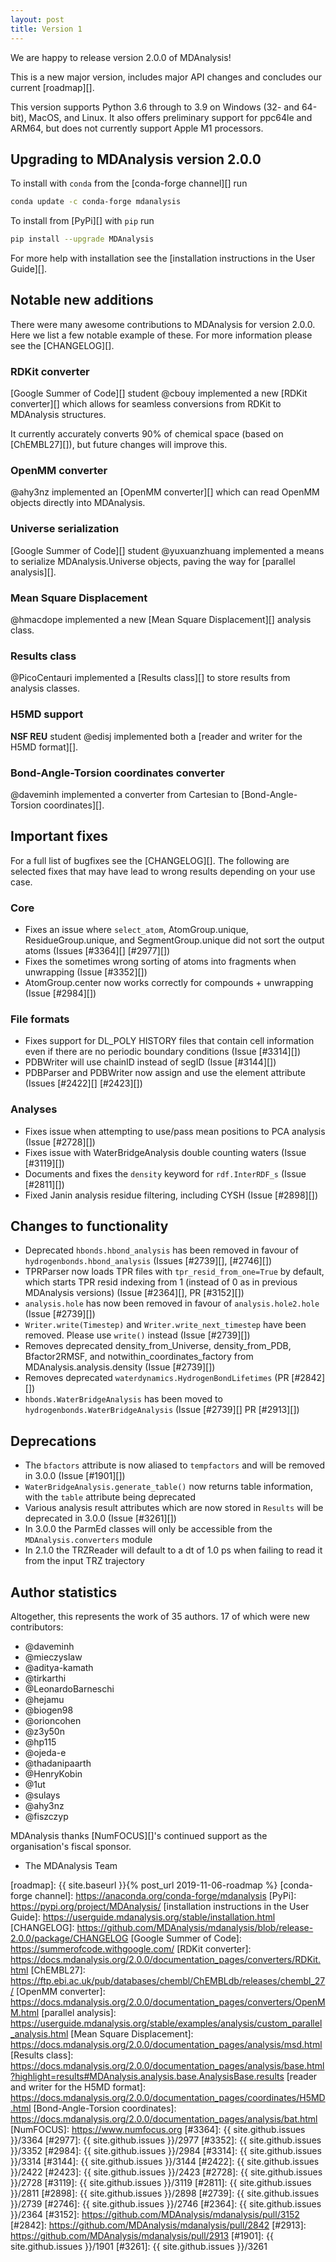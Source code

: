 ```yaml
---
layout: post
title: Version 1
---
```


We are happy to release version 2.0.0 of MDAnalysis!

This is a new major version, includes major API changes and concludes our current [roadmap][].

This version supports Python 3.6 through to 3.9 on Windows (32- and 64-bit), MacOS, and Linux. It also offers preliminary support for ppc64le and ARM64, but does not currently support Apple M1 processors.

## Upgrading to MDAnalysis version 2.0.0

To install with `conda` from the [conda-forge channel][] run

```bash
conda update -c conda-forge mdanalysis
```

To install from [PyPi][] with `pip` run

```bash
pip install --upgrade MDAnalysis
```

For more help with installation see the [installation instructions in the User Guide][].

## Notable new additions

There were many awesome contributions to MDAnalysis for version 2.0.0. Here we list a few notable example of these. For more information please see the [CHANGELOG][].

### RDKit converter

[Google Summer of Code][] student @cbouy implemented a new [RDKit converter][] which allows for seamless conversions from RDKit to MDAnalysis structures.

It currently accurately converts 90% of chemical space (based on [ChEMBL27][]), but future changes will improve this.

### OpenMM converter

@ahy3nz implemented an [OpenMM converter][] which can read OpenMM objects directly into MDAnalysis.

### Universe serialization

[Google Summer of Code][] student @yuxuanzhuang implemented a means to serialize MDAnalysis.Universe objects, paving the way for [parallel analysis][].

### Mean Square Displacement

@hmacdope implemented a new [Mean Square Displacement][] analysis class.

### Results class

@PicoCentauri implemented a [Results class][] to store results from analysis classes.

### H5MD support

**NSF REU** student @edisj implemented both a [reader and writer for the H5MD format][].

### Bond-Angle-Torsion coordinates converter

@daveminh implemented a converter from Cartesian to [Bond-Angle-Torsion coordinates][].


## Important fixes

For a full list of bugfixes see the [CHANGELOG][]. The following are selected fixes that may have lead to wrong results depending on your use case.

### Core

- Fixes an issue where `select_atom`, AtomGroup.unique, ResidueGroup.unique, and SegmentGroup.unique did not sort the output atoms (Issues [#3364][] [#2977][])
- Fixes the sometimes wrong sorting of atoms into fragments when unwrapping (Issue [#3352][])
- AtomGroup.center now works correctly for compounds + unwrapping (Issue [#2984][])

### File formats

- Fixes support for DL_POLY HISTORY files that contain cell information even if there are no periodic boundary conditions (Issue [#3314][])
- PDBWriter will use chainID instead of segID (Issue [#3144][])
- PDBParser and PDBWriter now assign and use the element attribute (Issues [#2422][] [#2423][])

### Analyses

- Fixes issue when attempting to use/pass mean positions to PCA analysis (Issue [#2728][])
- Fixes issue with WaterBridgeAnalysis double counting waters (Issue [#3119][])
- Documents and fixes the `density` keyword for `rdf.InterRDF_s` (Issue [#2811][])
- Fixed Janin analysis residue filtering, including CYSH (Issue [#2898][])

## Changes to functionality
- Deprecated `hbonds.hbond_analysis` has been removed in favour of `hydrogenbonds.hbond_analysis` (Issues [#2739][], [#2746][])
- TPRParser now loads TPR files with `tpr_resid_from_one=True` by default, which starts TPR resid indexing from 1 (instead of 0 as in previous MDAnalysis versions) (Issue [#2364][], PR [#3152][])
- `analysis.hole` has now been removed in favour of `analysis.hole2.hole` (Issue [#2739][])
- `Writer.write(Timestep)` and `Writer.write_next_timestep` have been removed. Please use `write()` instead (Issue [#2739][])
- Removes deprecated density_from_Universe, density_from_PDB, Bfactor2RMSF, and notwithin_coordinates_factory from MDAnalysis.analysis.density (Issue [#2739][])
- Removes deprecated `waterdynamics.HydrogenBondLifetimes` (PR [#2842][])
- `hbonds.WaterBridgeAnalysis` has been moved to `hydrogenbonds.WaterBridgeAnalysis` (Issue [#2739][] PR [#2913][])

## Deprecations
- The `bfactors` attribute is now aliased to `tempfactors` and will be removed in 3.0.0 (Issue [#1901][])
- `WaterBridgeAnalysis.generate_table()` now returns table information, with the `table` attribute being deprecated
- Various analysis result attributes which are now stored in `Results` will be deprecated in 3.0.0 (Issue [#3261][])
- In 3.0.0 the ParmEd classes will only be accessible from the `MDAnalysis.converters` module
- In 2.1.0 the TRZReader will default to a dt of 1.0 ps when failing to read it from the input TRZ trajectory

## Author statistics

Altogether, this represents the work of 35 authors. 17 of which were new contributors:

 - @daveminh
 - @mieczyslaw
 - @aditya-kamath
 - @tirkarthi
 - @LeonardoBarneschi
 - @hejamu
 - @biogen98
 - @orioncohen
 - @z3y50n
 - @hp115
 - @ojeda-e
 - @thadanipaarth
 - @HenryKobin
 - @1ut
 - @sulays
 - @ahy3nz
 - @fiszczyp

MDAnalysis thanks [NumFOCUS][]'s continued support as the organisation's fiscal sponsor.

- The MDAnalysis Team

[roadmap]: {{ site.baseurl }}{% post_url 2019-11-06-roadmap %}
[conda-forge channel]: https://anaconda.org/conda-forge/mdanalysis
[PyPi]: https://pypi.org/project/MDAnalysis/
[installation instructions in the User Guide]: https://userguide.mdanalysis.org/stable/installation.html
[CHANGELOG]: https://github.com/MDAnalysis/mdanalysis/blob/release-2.0.0/package/CHANGELOG
[Google Summer of Code]: https://summerofcode.withgoogle.com/
[RDKit converter]: https://docs.mdanalysis.org/2.0.0/documentation_pages/converters/RDKit.html
[ChEMBL27]: https://ftp.ebi.ac.uk/pub/databases/chembl/ChEMBLdb/releases/chembl_27/
[OpenMM converter]: https://docs.mdanalysis.org/2.0.0/documentation_pages/converters/OpenMM.html
[parallel analysis]: https://userguide.mdanalysis.org/stable/examples/analysis/custom_parallel_analysis.html
[Mean Square Displacement]: https://docs.mdanalysis.org/2.0.0/documentation_pages/analysis/msd.html
[Results class]: https://docs.mdanalysis.org/2.0.0/documentation_pages/analysis/base.html?highlight=results#MDAnalysis.analysis.base.AnalysisBase.results
[reader and writer for the H5MD format]: https://docs.mdanalysis.org/2.0.0/documentation_pages/coordinates/H5MD.html
[Bond-Angle-Torsion coordinates]: https://docs.mdanalysis.org/2.0.0/documentation_pages/analysis/bat.html
[NumFOCUS]: https://www.numfocus.org
[#3364]: {{ site.github.issues }}/3364
[#2977]: {{ site.github.issues }}/2977
[#3352]: {{ site.github.issues }}/3352
[#2984]: {{ site.github.issues }}/2984
[#3314]: {{ site.github.issues }}/3314
[#3144]: {{ site.github.issues }}/3144
[#2422]: {{ site.github.issues }}/2422
[#2423]: {{ site.github.issues }}/2423
[#2728]: {{ site.github.issues }}/2728
[#3119]: {{ site.github.issues }}/3119
[#2811]: {{ site.github.issues }}/2811
[#2898]: {{ site.github.issues }}/2898
[#2739]: {{ site.github.issues }}/2739
[#2746]: {{ site.github.issues }}/2746
[#2364]: {{ site.github.issues }}/2364
[#3152]: https://github.com/MDAnalysis/mdanalysis/pull/3152
[#2842]: https://github.com/MDAnalysis/mdanalysis/pull/2842
[#2913]: https://github.com/MDAnalysis/mdanalysis/pull/2913
[#1901]: {{ site.github.issues }}/1901
[#3261]: {{ site.github.issues }}/3261
